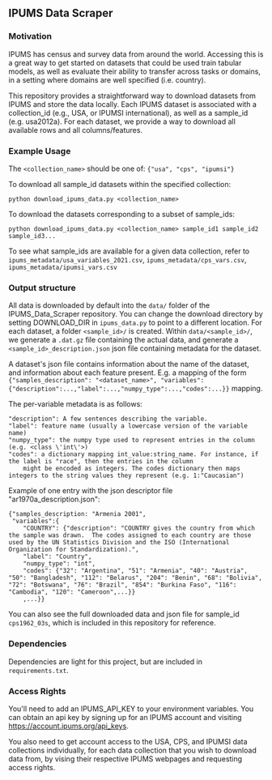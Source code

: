 ## IPUMS Data Scraper
### Motivation
IPUMS has census and survey data from around the world. Accessing this is a great way to get started on datasets that could be used train tabular models, as well as evaluate their ability to transfer across tasks or domains, in a setting where domains are well specified (i.e. country).

This repository provides a straightforward way to download datasets from IPUMS and store the data locally. Each IPUMS dataset
is associated with a collection_id (e.g., USA, or IPUMSI international), as well as a sample_id (e.g. usa2012a). For each
dataset, we provide a way to download all available rows and all columns/features.

### Example Usage
The `<collection_name>` should be one of: `{"usa", "cps", "ipumsi"}`

To download all sample_id datasets within the specified collection:

```python download_ipums_data.py <collection_name> ```

To download the datasets corresponding to a subset of sample_ids:

```python download_ipums_data.py <collection_name> sample_id1 sample_id2 sample_id3...```

To see what sample_ids are available for a given data collection, refer to `ipums_metadata/usa_variables_2021.csv`, `ipums_metadata/cps_vars.csv`, `ipums_metadata/ipumsi_vars.csv`

### Output structure
All data is downloaded by default into the `data/` folder of the IPUMS_Data_Scraper repository. You can change the download directory by setting DOWNLOAD_DIR in `ipums_data.py` to point to a different location. 
For each dataset,
a folder `<sample_id>/` is created. Within `data/<sample_id>/`, we generate a `.dat.gz` file containing the actual data, and generate a `<sample_id>_description.json` json file
containing metadata for the dataset. 

A dataset's json file contains information about the name of the dataset, and information about each feature present. 
E.g. a mapping of the form `{"samples_description": "<dataset_name>", "variables":{"description":...,"label":...,"numpy_type":...,"codes":...}}` mapping. 

The per-variable metadata is as follows:

    "description": A few sentences describing the variable.
    "label": feature name (usually a lowercase version of the variable name)
    "numpy_type": the numpy type used to represent entries in the column (e.g. <class \'int\'>)
    "codes": a dictionary mapping int_value:string_name. For instance, if the label is "race", then the entries in the column
        might be encoded as integers. The codes dictionary then maps integers to the string values they represent (e.g. 1:"Caucasian")

Example of one entry with the json descriptor file "ar1970a_description.json":
```
{"samples_description: "Armenia 2001",
 "variables":{
    "COUNTRY": {"description": "COUNTRY gives the country from which the sample was drawn.  The codes assigned to each country are those used by the UN Statistics Division and the ISO (International Organization for Standardization).", 
    "label": "Country", 
    "numpy_type": "int", 
    "codes": {"32": "Argentina", "51": "Armenia", "40": "Austria", "50": "Bangladesh", "112": "Belarus", "204": "Benin", "68": "Bolivia", "72": "Botswana", "76": "Brazil", "854": "Burkina Faso", "116": "Cambodia", "120": "Cameroon",...}}
    ,...}}
```

You can also see the full downloaded data and json file for sample_id `cps1962_03s`, which is included in this repository for reference. 

### Dependencies
Dependencies are light for this project, but are included in `requirements.txt`.

### Access Rights
You'll need to add an IPUMS_API_KEY to your environment variables. You can obtain an api key by signing up for an IPUMS account and visiting https://account.ipums.org/api_keys. 

You also need to get account access to the USA, CPS, and IPUMSI data collections individually, for each data collection that you wish to download data from, by vising their respective IPUMS webpages and requesting access rights. 